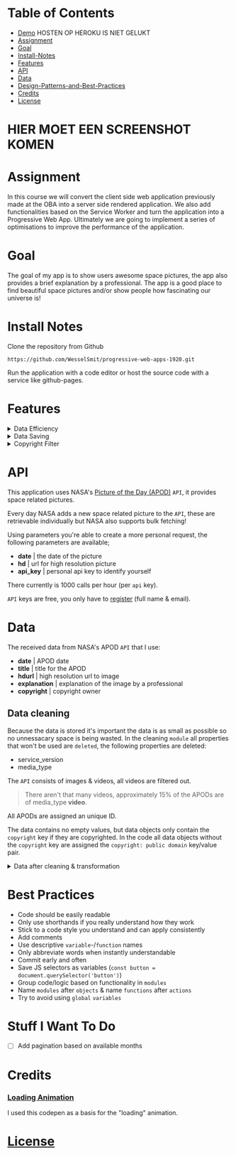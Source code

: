 # Table of Contents
* [Demo]() HOSTEN OP HEROKU IS NIET GELUKT
* [Assignment](#assignment)
* [Goal](#goal)
* [Install-Notes](#install-notes)
* [Features](#features)
* [API](#api)
* [Data](#data)
* [Design-Patterns-and-Best-Practices](#design-patterns-and-best-practices)
* [Credits](#credits)
* [License](#license)

# HIER MOET EEN SCREENSHOT KOMEN

# Assignment

In this course we will convert the client side web application previously made at the OBA into a server side rendered application. We also add functionalities based on the Service Worker and turn the application into a Progressive Web App. Ultimately we are going to implement a series of optimisations to improve the performance of the application.

# Goal 
The goal of my app is to show users awesome space pictures, the app also provides a brief explanation by a professional. The app is a good place to find beautiful space pictures and/or show people how fascinating our universe is! 

# Install Notes

Clone the repository from Github

`https://github.com/WesselSmit/progressive-web-apps-1920.git`

Run the application with a code editor or host the source code with a service like github-pages.

# Features

<details><summary>Data Efficiency</summary>

This application retrieves many high resolution images, because these images do not change, they are not retrieved every time. The retrieved data is stored in `local JSON`. The next time the application is started, the application will look in the `local JSON`. There are 3 possible situations:

- **Data is empty** | all pictures of this year are `fetched` & stored in `local JSON`
- **Data is complete** | data is loaded from `local JSON`
- **Data exists but is incomplete** | data is loaded from `local JSON`, code determines what the most recent piece of data is, `fetches` missing data (uses most recent date in `local JSON` as startingpoint) & stores updated data in `local JSON`

This has 2 benefits:
- Reduces the number of `API` calls
- Only `fetches` missing data 

</details>

<details><summary>Data Saving</summary>

Not everything from the data that the `API` returns is important, all unnecessary data object keys are deleted. This means the application uses a more compact data object which enhances the performance, also resulting in a smaller JSON file.

</details>

<details><summary>Copyright Filter</summary>

This application allows the user to filter the pictures by copyright. The available filter options are:
- **copyright** | show only the copyrighted pictures
- **non-copyright** | show only the non-copyright pictures (public domain owns theses pictures)
- **all** | show all pictures

This features helps users find usable pictures for their own work/projects.

</details>

# API

This application uses NASA's [Picture of the Day (APOD)](https://api.nasa.gov/) `API`, it provides space related pictures.

Every day NASA adds a new space related picture to the `API`, these are retrievable individually but NASA also supports bulk fetching!

Using parameters you're able to create a more personal request, the following parameters are available;
* **date** | the date of the picture 
* **hd** | url for high resolution picture
* **api_key** | personal api key to identify yourself 

There currently is 1000 calls per hour (per `api` key).

`API` keys are free, you only have to [register](https://api.nasa.gov/) (full name & email).

# Data 
The received data from NASA's APOD `API` that I use:
* **date** | APOD date 
* **title** | title for the APOD
* **hdurl** | high resolution url to image
* **explanation** | explanation of the image by a professional
* **copyright** | copyright owner

## Data cleaning

Because the data is stored it's important the data is as small as possible so no unnessacary space is being wasted. In the cleaning `module` all properties that won't be used are `deleted`, the following properties are deleted:
* service_version
* media_type

The `API` consists of images & videos, all videos are filtered out.

> There aren't that many videos, approximately 15% of the APODs are of media_type **video**.

All APODs are assigned an unique ID.

The data contains no empty values, but data objects only contain the `copyright` key if they are copyrighted. In the code all data objects without the `copyright` key are assigned the `copyright: public domain` key/value pair.

<details><summary>Data after cleaning & transformation</summary>
<img src="https://user-images.githubusercontent.com/45405413/74860015-42b30280-5348-11ea-9e0b-f6a2ddb63227.png">
</details>

# Best Practices
* Code should be easily readable
* Only use shorthands if you really understand how they work
* Stick to a code style you understand and can apply consistently
* Add comments
* Use descriptive `variable`-/`function` names
* Only abbreviate words when instantly understandable
* Commit early and often
* Save JS selectors as variables (`const button = document.querySelector('button')`)
* Group code/logic based on functionality in `modules` 
* Name `modules` after `objects` & name `functions` after `actions`
* Try to avoid using `global` `variables` 

# Stuff I Want To Do

- [ ] Add pagination based on available months

# Credits

### [Loading Animation](https://codepen.io/vank0/pen/mARwLg?editors=1100)

I used this codepen as a basis for the "loading" animation.

# [License](https://github.com/WesselSmit/progressive-web-apps-1920/blob/master/LICENSE)
